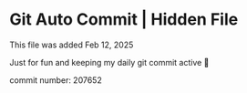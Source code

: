 # Git Auto Commit | Hidden File

This file was added Feb 12, 2025

Just for fun and keeping my daily git commit active 🤪

commit number: 207652
